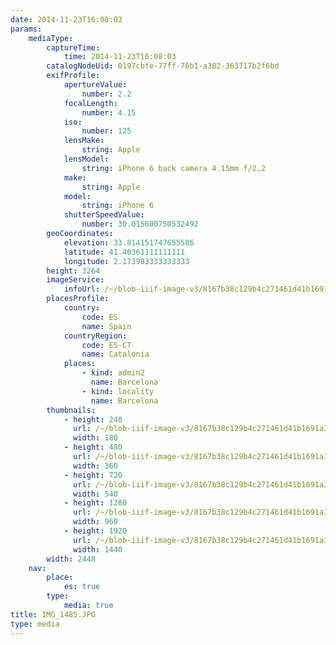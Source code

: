 ```yaml
---
date: 2014-11-23T16:08:03
params:
    mediaType:
        captureTime:
            time: 2014-11-23T16:08:03
        catalogNodeUid: 0197cbfe-77ff-76b1-a382-363717b2f6bd
        exifProfile:
            apertureValue:
                number: 2.2
            focalLength:
                number: 4.15
            iso:
                number: 125
            lensMake:
                string: Apple
            lensModel:
                string: iPhone 6 back camera 4.15mm f/2.2
            make:
                string: Apple
            model:
                string: iPhone 6
            shutterSpeedValue:
                number: 30.015600750532492
        geoCoordinates:
            elevation: 33.814151747655586
            latitude: 41.40361111111111
            longitude: 2.173983333333333
        height: 3264
        imageService:
            infoUrl: /~/blob-iiif-image-v3/8167b38c129b4c271461d41b1691a3c3fdd0770c49bf7faa52e86c91308881eb/info.json
        placesProfile:
            country:
                code: ES
                name: Spain
            countryRegion:
                code: ES-CT
                name: Catalonia
            places:
                - kind: admin2
                  name: Barcelona
                - kind: locality
                  name: Barcelona
        thumbnails:
            - height: 240
              url: /~/blob-iiif-image-v3/8167b38c129b4c271461d41b1691a3c3fdd0770c49bf7faa52e86c91308881eb/full/180%2C240/0/default.jpg
              width: 180
            - height: 480
              url: /~/blob-iiif-image-v3/8167b38c129b4c271461d41b1691a3c3fdd0770c49bf7faa52e86c91308881eb/full/360%2C480/0/default.jpg
              width: 360
            - height: 720
              url: /~/blob-iiif-image-v3/8167b38c129b4c271461d41b1691a3c3fdd0770c49bf7faa52e86c91308881eb/full/540%2C720/0/default.jpg
              width: 540
            - height: 1280
              url: /~/blob-iiif-image-v3/8167b38c129b4c271461d41b1691a3c3fdd0770c49bf7faa52e86c91308881eb/full/960%2C1280/0/default.jpg
              width: 960
            - height: 1920
              url: /~/blob-iiif-image-v3/8167b38c129b4c271461d41b1691a3c3fdd0770c49bf7faa52e86c91308881eb/full/1440%2C1920/0/default.jpg
              width: 1440
        width: 2448
    nav:
        place:
            es: true
        type:
            media: true
title: IMG_1485.JPG
type: media
---
```

